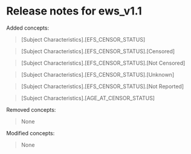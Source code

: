 # Release notes for ews_v1.1

Added concepts:
>[Subject Characteristics].[EFS_CENSOR_STATUS]

>[Subject Characteristics].[EFS_CENSOR_STATUS].[Censored]

>[Subject Characteristics].[EFS_CENSOR_STATUS].[Not Censored]

>[Subject Characteristics].[EFS_CENSOR_STATUS].[Unknown]

>[Subject Characteristics].[EFS_CENSOR_STATUS].[Not Reported]

>[Subject Characteristics].[AGE_AT_CENSOR_STATUS]

Removed concepts:
>None

Modified concepts:
>None
